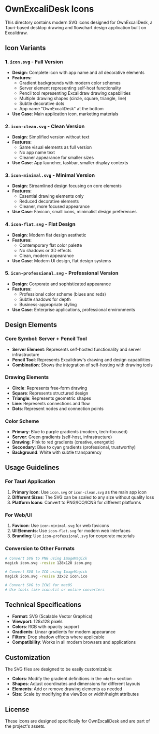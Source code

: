 # OwnExcaliDesk Icons

This directory contains modern SVG icons designed for OwnExcaliDesk, a Tauri-based desktop drawing and flowchart design application built on Excalidraw.

## Icon Variants

### 1. `icon.svg` - Full Version
- **Design**: Complete icon with app name and all decorative elements
- **Features**: 
  - Gradient backgrounds with modern color schemes
  - Server element representing self-host functionality
  - Pencil tool representing Excalidraw drawing capabilities
  - Multiple drawing shapes (circle, square, triangle, line)
  - Subtle decorative dots
  - App name "OwnExcaliDesk" at the bottom
- **Use Case**: Main application icon, marketing materials

### 2. `icon-clean.svg` - Clean Version
- **Design**: Simplified version without text
- **Features**:
  - Same visual elements as full version
  - No app name text
  - Cleaner appearance for smaller sizes
- **Use Case**: App launcher, taskbar, smaller display contexts

### 3. `icon-minimal.svg` - Minimal Version
- **Design**: Streamlined design focusing on core elements
- **Features**:
  - Essential drawing elements only
  - Reduced decorative elements
  - Cleaner, more focused appearance
- **Use Case**: Favicon, small icons, minimalist design preferences

### 4. `icon-flat.svg` - Flat Design
- **Design**: Modern flat design aesthetic
- **Features**:
  - Contemporary flat color palette
  - No shadows or 3D effects
  - Clean, modern appearance
- **Use Case**: Modern UI design, flat design systems

### 5. `icon-professional.svg` - Professional Version
- **Design**: Corporate and sophisticated appearance
- **Features**:
  - Professional color scheme (blues and reds)
  - Subtle shadows for depth
  - Business-appropriate styling
- **Use Case**: Enterprise applications, professional environments

## Design Elements

### Core Symbol: Server + Pencil Tool
- **Server Element**: Represents self-hosted functionality and server infrastructure
- **Pencil Tool**: Represents Excalidraw's drawing and design capabilities
- **Combination**: Shows the integration of self-hosting with drawing tools

### Drawing Elements
- **Circle**: Represents free-form drawing
- **Square**: Represents structured design
- **Triangle**: Represents geometric shapes
- **Line**: Represents connections and flow
- **Dots**: Represent nodes and connection points

### Color Scheme
- **Primary**: Blue to purple gradients (modern, tech-focused)
- **Server**: Green gradients (self-host, infrastructure)
- **Drawing**: Pink to red gradients (creative, energetic)
- **Secondary**: Blue to cyan gradients (professional, trustworthy)
- **Background**: White with subtle transparency

## Usage Guidelines

### For Tauri Application
1. **Primary Icon**: Use `icon.svg` or `icon-clean.svg` as the main app icon
2. **Different Sizes**: The SVG can be scaled to any size without quality loss
3. **Platform Icons**: Convert to PNG/ICO/ICNS for different platforms

### For Web/UI
1. **Favicon**: Use `icon-minimal.svg` for web favicons
2. **UI Elements**: Use `icon-flat.svg` for modern web interfaces
3. **Branding**: Use `icon-professional.svg` for corporate materials

### Conversion to Other Formats
```bash
# Convert SVG to PNG using ImageMagick
magick icon.svg -resize 128x128 icon.png

# Convert SVG to ICO using ImageMagick
magick icon.svg -resize 32x32 icon.ico

# Convert SVG to ICNS for macOS
# Use tools like iconutil or online converters
```

## Technical Specifications

- **Format**: SVG (Scalable Vector Graphics)
- **Viewport**: 128x128 pixels
- **Colors**: RGB with opacity support
- **Gradients**: Linear gradients for modern appearance
- **Filters**: Drop shadow effects where applicable
- **Compatibility**: Works in all modern browsers and applications

## Customization

The SVG files are designed to be easily customizable:
- **Colors**: Modify the gradient definitions in the `<defs>` section
- **Shapes**: Adjust coordinates and dimensions for different layouts
- **Elements**: Add or remove drawing elements as needed
- **Size**: Scale by modifying the viewBox or width/height attributes

## License

These icons are designed specifically for OwnExcaliDesk and are part of the project's assets.

